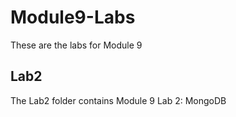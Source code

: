 # Module9-Labs
These are the labs for Module 9
## Lab2
The Lab2 folder contains Module 9 Lab 2: MongoDB